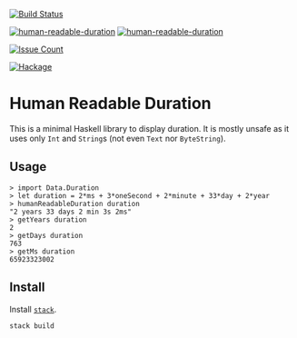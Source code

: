 [![Build Status](https://travis-ci.org/yogsototh/human-readable-duration.svg?branch=master)](https://travis-ci.org/yogsototh/human-readable-duration)

[![human-readable-duration](http://stackage.org/package/human-readable-duration/badge/lts)](http://stackage.org/lts-2/package/human-readable-duration)
[![human-readable-duration](http://stackage.org/package/human-readable-duration/badge/nightly)](http://stackage.org/lts-2/package/human-readable-duration)

[![Issue Count](https://codeclimate.com/github/yogsototh/human-readable-duration/badges/issue_count.svg)](https://codeclimate.com/github/yogsototh/human-readable-duration)

[![Hackage](https://img.shields.io/hackage/v/human-readable-duration.svg?maxAge=2592000)](https://hackage.haskell.org/package/human-readable-duration)

# Human Readable Duration

This is a minimal Haskell library to display duration.
It is mostly unsafe as it uses only `Int` and `String`s (not even `Text` nor `ByteString`).

## Usage

~~~ {.haskell}
> import Data.Duration
> let duration = 2*ms + 3*oneSecond + 2*minute + 33*day + 2*year
> humanReadableDuration duration
"2 years 33 days 2 min 3s 2ms"
> getYears duration
2
> getDays duration
763
> getMs duration
65923323002
~~~

## Install

Install [`stack`](http://github.com/commercialhaskell/stack).

~~~
stack build
~~~
